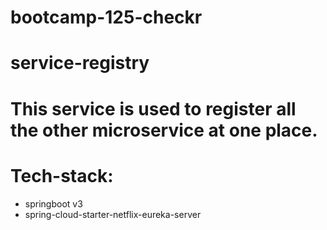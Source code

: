 # bootcamp-125-checkr

# service-registry

# This service is used to register all the other microservice at one place.

# Tech-stack:

- springboot v3
- spring-cloud-starter-netflix-eureka-server
